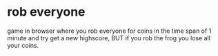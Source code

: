 # rob everyone
game in browser where you rob everyone for coins in the time span of 1 minute and try get a new highscore, BUT if you rob the frog you lose all your coins. 
